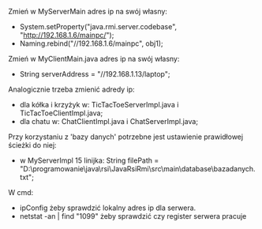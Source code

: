 Zmień w MyServerMain adres ip na swój własny: 
- System.setProperty("java.rmi.server.codebase", "http://192.168.1.6/mainpc/");
- Naming.rebind("//192.168.1.6/mainpc", obj1);

Zmień w MyClientMain.java adres ip na swój własny:
- String serverAddress = "//192.168.1.13/laptop";

Analogicznie trzeba zmienić adredy ip:
- dla kółka i krzyżyk w: TicTacToeServerImpl.java i TicTacToeClientImpl.java;
- dla chatu w: ChatClientImpl.java i ChatServerImpl.java;

Przy korzystaniu z 'bazy danych' potrzebne jest ustawienie prawidłowej ścieżki do niej:
- w MyServerImpl 15 linijka: String filePath = "D:\\programowanie\\java\\rsi\\JavaRsiRmi\\src\\main\\database\\bazadanych.txt";

W cmd:
- ipConfig żeby sprawdzić lokalny adres ip dla serwera.
- netstat -an | find "1099" żeby sprawdzić czy register serwera pracuje